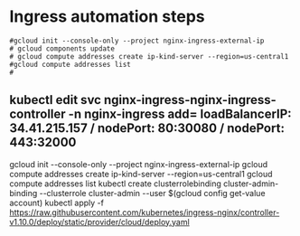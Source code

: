 # Ingress automation steps

    #gcloud init --console-only --project nginx-ingress-external-ip
    # gcloud components update
    # gcloud compute addresses create ip-kind-server --region=us-central1
    #gcloud compute addresses list
    # 

kubectl edit svc nginx-ingress-nginx-ingress-controller -n nginx-ingress
add= loadBalancerIP: 34.41.215.157 / nodePort: 80:30080 / nodePort: 443:32000
---
gcloud init --console-only --project nginx-ingress-external-ip
gcloud compute addresses create ip-kind-server --region=us-central1
gcloud compute addresses list
kubectl create clusterrolebinding cluster-admin-binding --clusterrole cluster-admin --user $(gcloud config get-value account)
kubectl apply -f https://raw.githubusercontent.com/kubernetes/ingress-nginx/controller-v1.10.0/deploy/static/provider/cloud/deploy.yaml
